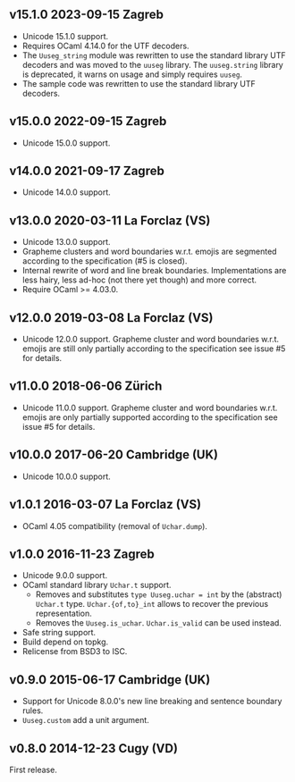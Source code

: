 v15.1.0 2023-09-15 Zagreb
-------------------------

- Unicode 15.1.0 support. 
- Requires OCaml 4.14.0 for the UTF decoders.
- The `Uuseg_string` module was rewritten to use the standard library
  UTF decoders and was moved to the `uuseg` library. The `uuseg.string`
  library is deprecated, it warns on usage and simply requires `uuseg`.
- The sample code was rewritten to use the standard library UTF
  decoders.

v15.0.0 2022-09-15 Zagreb
-------------------------

- Unicode 15.0.0 support.

v14.0.0 2021-09-17 Zagreb
-------------------------

- Unicode 14.0.0 support.

v13.0.0 2020-03-11 La Forclaz (VS)
----------------------------------

- Unicode 13.0.0 support.
- Grapheme clusters and word boundaries w.r.t. emojis are segmented
  according to the specification (#5 is closed).
- Internal rewrite of word and line break boundaries. Implementations
  are less hairy, less ad-hoc (not there yet though) and more correct.
- Require OCaml >= 4.03.0.

v12.0.0 2019-03-08 La Forclaz (VS)
----------------------------------

- Unicode 12.0.0 support. Grapheme cluster and word boundaries
  w.r.t. emojis are still only partially according to the specification
  see issue #5 for details.

v11.0.0 2018-06-06 Zürich
-------------------------

- Unicode 11.0.0 support. Grapheme cluster and word boundaries
  w.r.t. emojis are only partially supported according to the
  specification see issue #5 for details.
  
v10.0.0 2017-06-20 Cambridge (UK)
---------------------------------

- Unicode 10.0.0 support.

v1.0.1 2016-03-07 La Forclaz (VS)
---------------------------------

- OCaml 4.05 compatibility (removal of `Uchar.dump`).

v1.0.0 2016-11-23 Zagreb
------------------------

- Unicode 9.0.0 support.
- OCaml standard library `Uchar.t` support.
  - Removes and substitutes `type Uuseg.uchar = int` by the (abstract)
    `Uchar.t` type. `Uchar.{of,to}_int` allows to recover the previous
    representation.
  - Removes the `Uuseg.is_uchar`. `Uchar.is_valid` can be used instead.
- Safe string support.
- Build depend on topkg.
- Relicense from BSD3 to ISC.

v0.9.0 2015-06-17 Cambridge (UK)
--------------------------------

- Support for Unicode 8.0.0's new line breaking and sentence boundary rules.
- `Uuseg.custom` add a unit argument.


v0.8.0 2014-12-23 Cugy (VD)
---------------------------

First release.
